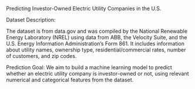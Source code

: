 Predicting Investor-Owned Electric Utility Companies in the U.S.

Dataset Description:

The dataset is from data.gov and was compiled by the National Renewable Energy Laboratory (NREL) using data from ABB, the Velocity Suite, and the U.S. Energy Information Administration’s Form 861. It includes information about utility names, ownership type, residential/commercial rates, number of customers, and zip codes.

Prediction Goal:
We aim to build a machine learning model to predict whether an electric utility company is investor-owned or not, using relevant numerical and categorical features from the dataset.
